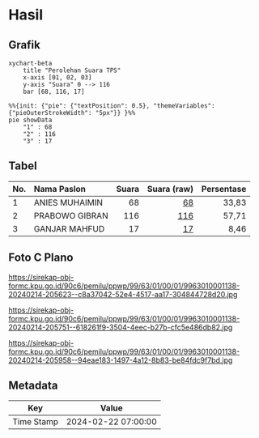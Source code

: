 # Hasil

## Grafik

```mermaid
xychart-beta
    title "Perolehan Suara TPS"
    x-axis [01, 02, 03]
    y-axis "Suara" 0 --> 116
    bar [68, 116, 17]
```

```mermaid
%%{init: {"pie": {"textPosition": 0.5}, "themeVariables": {"pieOuterStrokeWidth": "5px"}} }%%
pie showData
    "1" : 68
    "2" : 116
    "3" : 17
```

## Tabel

| No. | Nama Paslon    | Suara | Suara (raw) | Persentase |
|:--- |:-------------- | -----:| -----------:| ----------:|
| 1   | ANIES MUHAIMIN | 68    | [68][p-1]   | 33,83      |
| 2   | PRABOWO GIBRAN | 116   | [116][p-2]  | 57,71      |
| 3   | GANJAR MAHFUD  | 17    | [17][p-3]   | 8,46       |


[p-1]: https://github.com/gigit-pemilu/pemilu-2024-99-luar-negeri/blob/main/pilpres/hitung-suara/sub/99-luar-negeri/sub/63-kuching-malaysia/sub/01-kuching-malaysia/sub/0001-kuching-malaysia/sub/138-ksk-133/sub/paslon-1.txt
[p-2]: https://github.com/gigit-pemilu/pemilu-2024-99-luar-negeri/blob/main/pilpres/hitung-suara/sub/99-luar-negeri/sub/63-kuching-malaysia/sub/01-kuching-malaysia/sub/0001-kuching-malaysia/sub/138-ksk-133/sub/paslon-2.txt
[p-3]: https://github.com/gigit-pemilu/pemilu-2024-99-luar-negeri/blob/main/pilpres/hitung-suara/sub/99-luar-negeri/sub/63-kuching-malaysia/sub/01-kuching-malaysia/sub/0001-kuching-malaysia/sub/138-ksk-133/sub/paslon-3.txt

## Foto C Plano

https://sirekap-obj-formc.kpu.go.id/90c6/pemilu/ppwp/99/63/01/00/01/9963010001138-20240214-205623--c8a37042-52e4-4517-aa17-304844728d20.jpg

https://sirekap-obj-formc.kpu.go.id/90c6/pemilu/ppwp/99/63/01/00/01/9963010001138-20240214-205751--618261f9-3504-4eec-b27b-cfc5e486db82.jpg

https://sirekap-obj-formc.kpu.go.id/90c6/pemilu/ppwp/99/63/01/00/01/9963010001138-20240214-205958--94eae183-1497-4a12-8b83-be84fdc9f7bd.jpg


## Metadata

| Key        | Value               |
| ---------- | ------------------- |
| Time Stamp | 2024-02-22 07:00:00 |



